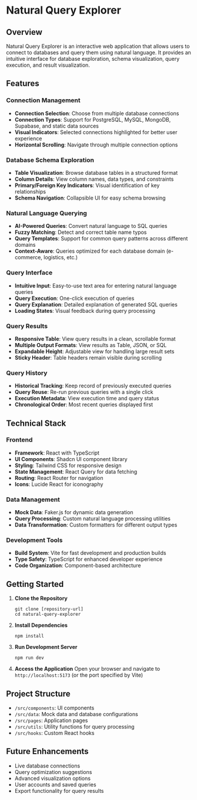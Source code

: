 
# Natural Query Explorer

## Overview

Natural Query Explorer is an interactive web application that allows users to connect to databases and query them using natural language. It provides an intuitive interface for database exploration, schema visualization, query execution, and result visualization.

## Features

### Connection Management
- **Connection Selection**: Choose from multiple database connections
- **Connection Types**: Support for PostgreSQL, MySQL, MongoDB, Supabase, and static data sources
- **Visual Indicators**: Selected connections highlighted for better user experience
- **Horizontal Scrolling**: Navigate through multiple connection options

### Database Schema Exploration
- **Table Visualization**: Browse database tables in a structured format
- **Column Details**: View column names, data types, and constraints
- **Primary/Foreign Key Indicators**: Visual identification of key relationships
- **Schema Navigation**: Collapsible UI for easy schema browsing

### Natural Language Querying
- **AI-Powered Queries**: Convert natural language to SQL queries
- **Fuzzy Matching**: Detect and correct table name typos
- **Query Templates**: Support for common query patterns across different domains
- **Context-Aware**: Queries optimized for each database domain (e-commerce, logistics, etc.)

### Query Interface
- **Intuitive Input**: Easy-to-use text area for entering natural language queries
- **Query Execution**: One-click execution of queries
- **Query Explanation**: Detailed explanation of generated SQL queries
- **Loading States**: Visual feedback during query processing

### Query Results
- **Responsive Table**: View query results in a clean, scrollable format
- **Multiple Output Formats**: View results as Table, JSON, or SQL
- **Expandable Height**: Adjustable view for handling large result sets
- **Sticky Header**: Table headers remain visible during scrolling

### Query History
- **Historical Tracking**: Keep record of previously executed queries
- **Query Reuse**: Re-run previous queries with a single click
- **Execution Metadata**: View execution time and query status
- **Chronological Order**: Most recent queries displayed first

## Technical Stack

### Frontend
- **Framework**: React with TypeScript
- **UI Components**: Shadcn UI component library
- **Styling**: Tailwind CSS for responsive design
- **State Management**: React Query for data fetching
- **Routing**: React Router for navigation
- **Icons**: Lucide React for iconography

### Data Management
- **Mock Data**: Faker.js for dynamic data generation
- **Query Processing**: Custom natural language processing utilities
- **Data Transformation**: Custom formatters for different output types

### Development Tools
- **Build System**: Vite for fast development and production builds
- **Type Safety**: TypeScript for enhanced developer experience
- **Code Organization**: Component-based architecture

## Getting Started

1. **Clone the Repository**
   ```
   git clone [repository-url]
   cd natural-query-explorer
   ```

2. **Install Dependencies**
   ```
   npm install
   ```

3. **Run Development Server**
   ```
   npm run dev
   ```

4. **Access the Application**
   Open your browser and navigate to `http://localhost:5173` (or the port specified by Vite)

## Project Structure

- `/src/components`: UI components
- `/src/data`: Mock data and database configurations
- `/src/pages`: Application pages
- `/src/utils`: Utility functions for query processing
- `/src/hooks`: Custom React hooks

## Future Enhancements

- Live database connections
- Query optimization suggestions
- Advanced visualization options
- User accounts and saved queries
- Export functionality for query results

